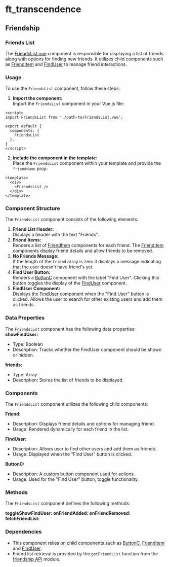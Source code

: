 # ft_transcendence
## Friendship
### Friends List
The [FriendsList.vue](../../frontend/src/components/user/friends/FriendsList.vue) component is responsible for displaying a list of friends along with options for finding new friends. It utilizes child components such as [FriendItem](../../frontend/src/components/user/friends/FriendItem.vue) and [FindUser](../../frontend/src/components/user/friends/FindUser.vue) to manage friend interactions.  

### Usage
To use the `FriendsList` component, follow these steps:

1. **Import the component:**  
Import the `FriendsList` component in your Vue.js file:
```
<script>
import FriendsList from './path-to/FriendsList.vue';

export default {
  components: {
    FriendsList
  },
}
</script>
```
2. **Include the component in the template:**  
Place the `FriendsList` component within your template and provide the `friendName` prop:
```
<template>
  <div>
    <FriendsList />
  </div>
</template>
```

### Component Structure
The `FriendsList` component consists of the following elements:  
1. **Friend List Header:**  
Displays a header with the text "Friends".  
2. **Friend Items:**  
Renders a list of [FriendItem](../../frontend/src/components/user/friends/FriendItem.vue) components for each friend. The [FriendItem](../../frontend/src/components/user/friends/FriendItem.vue) components display friend details and allow friends to be removed.  
3. **No Friends Message:**  
If the length of the `friend` array is zero it displays a message indicating that the user doesn't have friend's yet.  
4. **Find User Button:**  
Renders a [ButtonC](../../frontend/src/components/Button.vue) component with the label "Find User". Clicking this button toggles the display of the [FindUser](../../frontend/src/components/user/friends/FindUser.vue) component.  
5. **FindUser Component:**  
Displays the [FindUser](../../frontend/src/components/user/friends/FindUser.vue) component when the "Find User" button is clicked. Allows the user to search for other existing users and add them as friends.  

### Data Properties
The `FriendsList` component has the following data properties:  
**showFindUser:**
- Type: Boolean  
- Description: Tracks whether the FindUser component should be shown or hidden.  

**friends:**
- Type: Array  
- Description: Stores the list of friends to be displayed.  

### Components
The `FriendsList` component utilizes the following child components:

**Friend:**  
- Description: Displays friend details and options for managing friend.  
- Usage: Rendered dynamically for each friend in the list.  

**FindUser:**  
- Description: Allows user to find other users and add them as friends.  
- Usage: Displayed when the "Find User" button is clicked.  

**ButtonC:**  
- Description: A custom button component used for actions.  
- Usage: Used for the "Find User" button, toggle functionality.  

### Methods
The `FriendsList` component defines the following methods:

**toggleShowFindUser:**
**onFriendAdded:**
**onFriendRemoved:**
**fetchFriendList:**

### Dependencies
- This component relies on child components such as [ButtonC](../../frontend/src/components/Button.vue), [FriendItem](../../frontend/src/components/user/friends/FriendItem.vue) and [FindUser](../../frontend/src/components/user/friends/FindUser.vue).  
- Friend list retrieval is provided by the `getFriendList` function from the [friendship API](../../frontend/src/components/user/friends/api/friendship.api.ts) module.  
